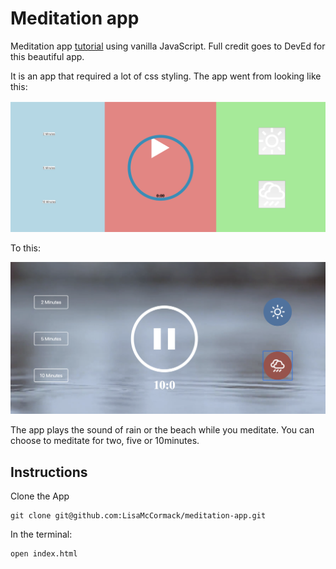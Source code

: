 # Meditation app
Meditation app <a href="https://www.youtube.com/watch?v=oMBXdZzYqEk&list=PLDyQo7g0_nsXlSfuoBpG5Fgz0Qe3IvWnA&index=10">tutorial</a> using vanilla JavaScript.  Full credit goes to DevEd for this beautiful app.

It is an app that required a lot of css styling.  The app went from looking like this:

![alt text](./images/styling.png)


To this:

![alt text](./images/nicestyling.png)


The app plays the sound of rain or the beach while you meditate.  You can choose to meditate for two, five or 10minutes.  

## Instructions

Clone the App
```
git clone git@github.com:LisaMcCormack/meditation-app.git
```

In the terminal:
```
open index.html
```
